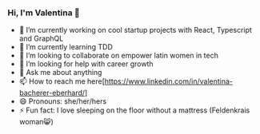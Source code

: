 ### Hi, I'm Valentina 👋


- 🔭 I’m currently working on cool startup projects with React, Typescript and GraphQL
- 🌱 I’m currently learning TDD
- 👯 I’m looking to collaborate on empower latin women in tech
- 🤔 I’m looking for help with career growth
- 💬 Ask me about anything
- 📫 How to reach me here[https://www.linkedin.com/in/valentina-bacherer-eberhard/]
- 😄 Pronouns: she/her/hers
- ⚡ Fun fact: I love sleeping on the floor without a mattress (Feldenkrais woman😸)
